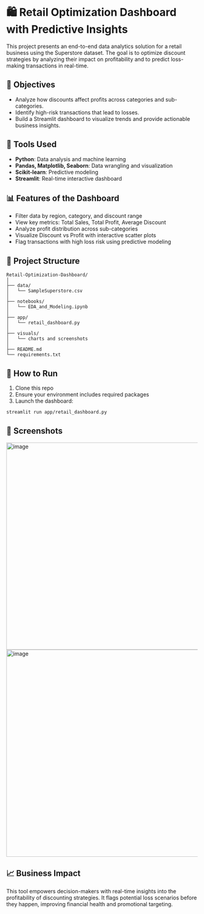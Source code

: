 
# 🛍️ Retail Optimization Dashboard with Predictive Insights

This project presents an end-to-end data analytics solution for a retail business using the Superstore dataset. The goal is to optimize discount strategies by analyzing their impact on profitability and to predict loss-making transactions in real-time.

## 📌 Objectives
- Analyze how discounts affect profits across categories and sub-categories.
- Identify high-risk transactions that lead to losses.
- Build a Streamlit dashboard to visualize trends and provide actionable business insights.

## 🧰 Tools Used
- **Python**: Data analysis and machine learning
- **Pandas, Matplotlib, Seaborn**: Data wrangling and visualization
- **Scikit-learn**: Predictive modeling
- **Streamlit**: Real-time interactive dashboard

## 📊 Features of the Dashboard
- Filter data by region, category, and discount range
- View key metrics: Total Sales, Total Profit, Average Discount
- Analyze profit distribution across sub-categories
- Visualize Discount vs Profit with interactive scatter plots
- Flag transactions with high loss risk using predictive modeling

## 📁 Project Structure
```
Retail-Optimization-Dashboard/
│
├── data/
│   └── SampleSuperstore.csv
│
├── notebooks/
│   └── EDA_and_Modeling.ipynb
│
├── app/
│   └── retail_dashboard.py
│
├── visuals/
│   └── charts and screenshots
│
├── README.md
└── requirements.txt
```

## 🚀 How to Run
1. Clone this repo
2. Ensure your environment includes required packages
3. Launch the dashboard:
```bash
streamlit run app/retail_dashboard.py
```

## 📸 Screenshots
<img width="905" height="545" alt="image" src="https://github.com/user-attachments/assets/a53e68d7-5597-40f4-804a-c1794c090578" />
<img width="871" height="545" alt="image" src="https://github.com/user-attachments/assets/9d5ac436-48ae-4693-a256-8544514ecc1f" />



## 📈 Business Impact
This tool empowers decision-makers with real-time insights into the profitability of discounting strategies. It flags potential loss scenarios before they happen, improving financial health and promotional targeting.
